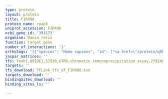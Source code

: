 ```yaml
---
type: protein
layout: protein
title: F1R498
protein_name: rpap3
uniprot_accession: F1R498
ncbi_gene_id: '393173'
organism: Danio rerio
function: target gene
number_of_interactions: '1'
orthologs: '[{"species": "Homo sapiens", "id": ["<a href=\"/protein/q9h6t3\">Q9H6T3</a>"]}, {"species": "Mus musculus", "id": ["<a href=\"/protein/q9d706\">Q9D706</a>"]}, {"species": "Rattus norvegicus", "id": ["<a href=\"/protein/q68fq7\">Q68FQ7</a>"]}, {"species": "Drosophila melanogaster", "id": ["<a href=\"/protein/q9v3e9\">Q9V3E9</a>"]}]'
jaspar_matrices: ''
tfs: foxh1,Q9I9E1,57930,GTRD,chromatin immunoprecipitation assay,27924024%5Buid%5D,No
targets: ''
tfs_download: TFLink_tfs_of_F1R498.tsv
targets_download: ''
bindingSites_download: ''
binding_sites_ls: ''

---
```

